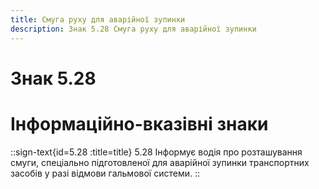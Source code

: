 ```yaml
---
title: Смуга руху для аварійної зупинки
description: Знак 5.28 Смуга руху для аварійної зупинки
---
```

# Знак 5.28
# Інформаційно-вказівні знаки
::sign-text{id=5.28 :title=title}
5.28 Інформує водія про розташування смуги, спеціально підготовленої для аварійної зупинки транспортних засобів у разі відмови гальмової системи.
::